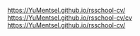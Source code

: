 https://YuMentsel.github.io/rsschool-cv/
https://YuMentsel.github.io/rsschool-cv/cv
https://YuMentsel.github.io/rsschool-cv/
